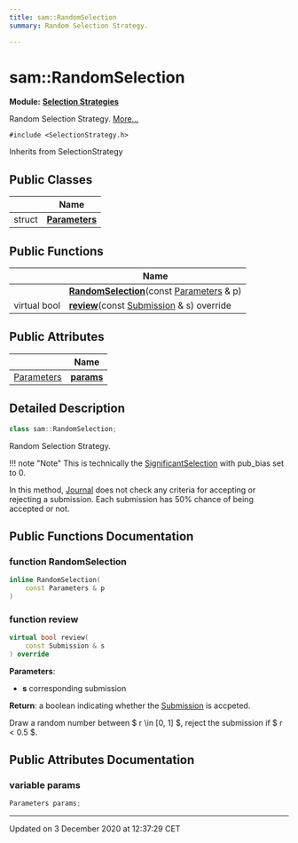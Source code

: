 ```yaml
---
title: sam::RandomSelection
summary: Random Selection Strategy.  

---
```


# sam::RandomSelection


**Module:** **[Selection Strategies](/doxygen/Modules/group___selection_strategies/)**

Random Selection Strategy.  [More...](#detailed-description)


`#include <SelectionStrategy.h>`


Inherits from SelectionStrategy



## Public Classes

|                | Name           |
| -------------- | -------------- |
| struct | **[Parameters](/doxygen/Classes/structsam_1_1_random_selection_1_1_parameters/)**  |








## Public Functions

|                | Name           |
| -------------- | -------------- |
|  | **[RandomSelection](/doxygen/Classes/classsam_1_1_random_selection/#function-randomselection)**(const [Parameters](/doxygen/Classes/structsam_1_1_random_selection_1_1_parameters/) & p)  |
| virtual bool | **[review](/doxygen/Classes/classsam_1_1_random_selection/#function-review)**(const [Submission](/doxygen/Classes/classsam_1_1_submission/) & s) override  |


## Public Attributes

|                | Name           |
| -------------- | -------------- |
| [Parameters](/doxygen/Classes/structsam_1_1_random_selection_1_1_parameters/) | **[params](/doxygen/Classes/classsam_1_1_random_selection/#variable-params)**  |






## Detailed Description

```cpp
class sam::RandomSelection;
```

Random Selection Strategy. 












!!! note "Note"
    This is technically the [SignificantSelection](/doxygen/Classes/classsam_1_1_significant_selection/) with pub_bias set to 0. 














In this method, [Journal](/doxygen/Classes/classsam_1_1_journal/) does not check any criteria for accepting or rejecting a submission. Each submission has 50% chance of being accepted or not.









## Public Functions Documentation

### function RandomSelection

```cpp
inline RandomSelection(
    const Parameters & p
)
```





























### function review

```cpp
virtual bool review(
    const Submission & s
) override
```


**Parameters**: 

  * **s** corresponding submission 







**Return**: a boolean indicating whether the [Submission](/doxygen/Classes/classsam_1_1_submission/) is accpeted. 



















Draw a random number between $ r \in [0, 1] $, reject the submission if $ r < 0.5 $.




## Public Attributes Documentation

### variable params

```cpp
Parameters params;
```

































-------------------------------

Updated on  3 December 2020 at 12:37:29 CET